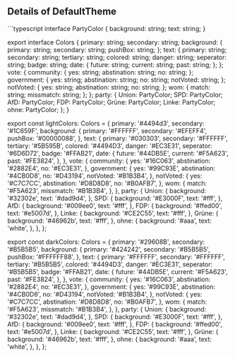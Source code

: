 ## Details of DefaultTheme

´´´typescript
interface PartyColor {
  background: string;
  text: string;
}

export interface Colors {
  primary: string;
  secondary: string;
  background: {
    primary: string;
    secondary: string;
    pushBox: string;
  };
  text: {
    primary: string;
    secondary: string;
    tertiary: string;
    colored: string;
    danger: string;
    seperator: string;
    badge: string;
    date: {
      future: string;
      current: string;
      past: string;
    };
  };
  vote: {
    community: {
      yes: string;
      abstination: string;
      no: string;
    };
    government: {
      yes: string;
      abstination: string;
      no: string;
      notVoted: string;
    };
    notVoted: {
      yes: string;
      abstination: string;
      no: string;
    };
    wom: {
      match: string;
      missmatch: string;
    };
  };
  party: {
    Union: PartyColor;
    SPD: PartyColor;
    AfD: PartyColor;
    FDP: PartyColor;
    Grüne: PartyColor;
    Linke: PartyColor;
    ohne: PartyColor;
  };
}

export const lightColors: Colors = {
  primary: '#4494d3',
  secondary: '#1C659F',
  background: {
    primary: '#FFFFFF',
    secondary: '#EFEFF4',
    pushBox: '#00000088',
  },
  text: {
    primary: '#030303',
    secondary: '#FFFFFF',
    tertiary: '#5B595B',
    colored: '#4494D3',
    danger: '#EC3E31',
    seperator: '#6D6D72',
    badge: '#FFAB21',
    date: {
      future: '#44DB5E',
      current: '#F5A623',
      past: '#FE3824',
    },
  },
  vote: {
    community: {
      yes: '#16C063',
      abstination: '#2882E4',
      no: '#EC3E31',
    },
    government: {
      yes: '#99C93E',
      abstination: '#4CB0D8',
      no: '#D43194',
      notVoted: '#B1B3B4',
    },
    notVoted: {
      yes: '#C7C7CC',
      abstination: '#D8D8D8',
      no: '#B0AFB7',
    },
    wom: {
      match: '#F5A623',
      missmatch: '#B1B3B4',
    },
  },
  party: {
    Union: {
      background: '#32302e',
      text: '#dad9d4',
    },
    SPD: {
      background: '#E3000F',
      text: '#fff',
    },
    AfD: {
      background: '#009ee0',
      text: '#fff',
    },
    FDP: {
      background: '#ffed00',
      text: '#e5007d',
    },
    Linke: {
      background: '#CE2C55',
      text: '#fff',
    },
    Grüne: {
      background: '#46962b',
      text: '#fff',
    },
    ohne: {
      background: '#aaa',
      text: 'white',
    },
  },
};

export const darkColors: Colors = {
  primary: '#29608B',
  secondary: '#B5B5B5',
  background: {
    primary: '#424242',
    secondary: '#B5B5B5',
    pushBox: '#FFFFFF88',
  },
  text: {
    primary: '#FFFFFF',
    secondary: '#FFFFFF',
    tertiary: '#B5B5B5',
    colored: '#4494D3',
    danger: '#EC3E31',
    seperator: '#B5B5B5',
    badge: '#FFAB21',
    date: {
      future: '#44DB5E',
      current: '#F5A623',
      past: '#FE3824',
    },
  },
  vote: {
    community: {
      yes: '#16C063',
      abstination: '#2882E4',
      no: '#EC3E31',
    },
    government: {
      yes: '#99C93E',
      abstination: '#4CB0D8',
      no: '#D43194',
      notVoted: '#B1B3B4',
    },
    notVoted: {
      yes: '#C7C7CC',
      abstination: '#D8D8D8',
      no: '#B0AFB7',
    },
    wom: {
      match: '#F5A623',
      missmatch: '#B1B3B4',
    },
  },
  party: {
    Union: {
      background: '#32302e',
      text: '#dad9d4',
    },
    SPD: {
      background: '#E3000F',
      text: '#fff',
    },
    AfD: {
      background: '#009ee0',
      text: '#fff',
    },
    FDP: {
      background: '#ffed00',
      text: '#e5007d',
    },
    Linke: {
      background: '#CE2C55',
      text: '#fff',
    },
    Grüne: {
      background: '#46962b',
      text: '#fff',
    },
    ohne: {
      background: '#aaa',
      text: 'white',
    },
  },
};
```